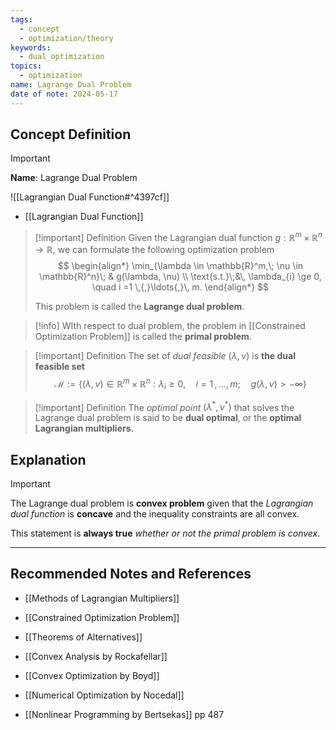 ```yaml
---
tags:
  - concept
  - optimization/theory
keywords:
  - dual_optimization
topics:
  - optimization
name: Lagrange Dual Problem
date of note: 2024-05-17
---
```


## Concept Definition

>[!important]
>**Name**: Lagrange Dual Problem

![[Lagrangian Dual Function#^4397cf]]

- [[Lagrangian Dual Function]]

>[!important] Definition
>Given the Lagrangian dual function $g: \mathbb{R}^m \times \mathbb{R}^n \to \mathbb{R}$, we can formulate the following optimization problem
>$$
>\begin{align*}
>\min_{\lambda \in \mathbb{R}^m,\; \nu \in \mathbb{R}^n}\; & g(\lambda, \nu) \\
>\text{s.t.}\;&\, \lambda_{i} \ge 0, \quad i =1 \,{,}\ldots{,}\, m.
\end{align*}
>$$
>
>This problem is called the **Lagrange dual problem**.

>[!info]
>WIth respect to dual problem, the problem in [[Constrained Optimization Problem]] is called the **primal problem**.

>[!important] Definition
>The set of *dual feasible* $(\lambda, \nu)$ is **the dual feasible set** 
>$$
>\mathcal{M} := \left\{(\lambda, \nu) \in \mathbb{R}^m \times \mathbb{R}^n: \lambda_{i} \ge 0, \quad i =1 \,{,}\ldots{,}\, m; \quad g(\lambda, \nu) > -\infty \right\} 
>$$

>[!important] Definition
>The *optimal point* $(\lambda^{*}, \nu^{*})$ that solves the Lagrange dual problem is said to be **dual optimal**, or the **optimal Lagrangian multipliers.**


## Explanation

>[!important]
>The Lagrange dual problem is **convex problem** given that the *Lagrangian dual function* is **concave** and the inequality constraints are all convex.
>
>This statement is **always true** *whether or not the primal problem is convex*.






-----------
##  Recommended Notes and References

- [[Methods of Lagrangian Multipliers]]
- [[Constrained Optimization Problem]]
- [[Theorems of Alternatives]]

- [[Convex Analysis by Rockafellar]]
- [[Convex Optimization by Boyd]]
- [[Numerical Optimization by Nocedal]]
- [[Nonlinear Programming by Bertsekas]] pp 487
